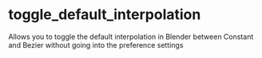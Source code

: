 # toggle_default_interpolation
Allows you to toggle the default interpolation in Blender between Constant and Bezier without going into the preference settings
